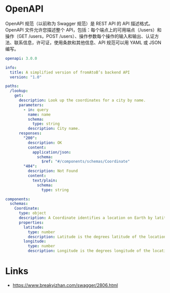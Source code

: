 # OpenAPI

OpenAPI 规范（以前称为 Swagger 规范）是 REST API 的 API 描述格式。OpenAPI 文件允许您描述整个 API，包括：每个端点上的可用端点（/users）和操作（GET /users，POST /users）、操作参数每个操作的输入和输出、认证方法、联系信息，许可证，使用条款和其他信息、API 规范可以用 YAML 或 JSON 编写。

```yaml
openapi: 3.0.0

info:
  title: A simplified version of fromAtoB’s backend API
  version: "1.0"

paths:
  /lookup:
    get:
      description: Look up the coordinates for a city by name.
      parameters:
        - in: query
          name: name
          schema:
            type: string
          description: City name.
      responses:
        "200":
          description: OK
          content:
            application/json:
              schema:
                $ref: "#/components/schemas/Coordinate"
        "404":
          description: Not Found
          content:
            text/plain:
              schema:
                type: string

components:
  schemas:
    Coordinate:
      type: object
      description: A Coordinate identifies a location on Earth by latitude and longitude.
      properties:
        latitude:
          type: number
          description: Latitude is the degrees latitude of the location, in the range [-90, 90].
        longitude:
          type: number
          description: Longitude is the degrees longitude of the location, in the range [-180, 180].
```

# Links

- https://www.breakyizhan.com/swagger/2806.html
